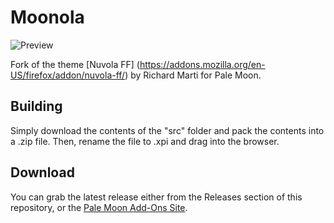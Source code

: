 # Moonola
![Preview](http://i68.tinypic.com/o5do9y.png)

Fork of the theme [Nuvola FF] (https://addons.mozilla.org/en-US/firefox/addon/nuvola-ff/) by Richard Marti for Pale Moon.

## Building
Simply download the contents of the "src" folder  and pack the contents into a .zip file. Then, rename the file to .xpi and drag into the browser.

## Download
You can grab the latest release either from the Releases section of this repository, or the [Pale Moon Add-Ons Site](https://addons.palemoon.org/themes/complete/moonola/).